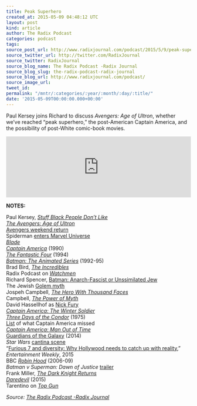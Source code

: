 ```yaml
---
title: Peak Superhero
created_at: 2015-05-09 04:48:12 UTC
layout: post
kind: article
author: The Radix Podcast
categories: podcast
tags: 
source_post_url: http://www.radixjournal.com/podcast/2015/5/9/peak-superhero
source_twitter_url: http://twitter.com/RadixJournal
source_twitter: RadixJournal
source_blog_name: The Radix Podcast -Radix Journal
source_blog_slug: the-radix-podcast-radix-journal
source_blog_url: http://www.radixjournal.com/podcast/
source_image_url: 
tweet_id: 
permalink: "/mntr/:categories/:year/:month/:day/:title/"
date: '2015-05-09T00:00:00.000+00:00'
---
```

<p>Paul Kersey joins Richard to discuss <em>Avengers: Age of Ultron</em>, whether we’ve reached “peak superhero,” the post-American Captain America, and the possibility of post-White comic-book movies. </p>



<iframe scrolling="no" src="https://w.soundcloud.com/player/?url=https%3A//api.soundcloud.com/tracks/204621391&amp;color=ff5500&amp;auto_play=false&amp;hide_related=false&amp;show_comments=true&amp;show_user=true&amp;show_reposts=false" width="100%" frameborder="no" height="166"></iframe><p><strong>NOTES:</strong>    </p><p>Paul Kersey, <em><a href="http://stuffblackpeopledontlike.blogspot.com">Stuff Black People Don’t Like</a></em> <br>
<em><a href="http://www.imdb.com/title/tt2395427/?ref_=nm_flmg_act_3">The Avengers: Age of Ultron</a></em> <br>
<a href="http://time.com/3844686/avengers-age-of-ultron-box-office-weekend/">Avengers weekend return</a> <br>
Spiderman <a href="http://variety.com/2015/film/news/spider-man-marvel-sony-movies-1201429508/">enters Marvel Universe</a> <br>
<em><a href="http://www.imdb.com/title/tt0120611/">Blade</a></em> <br>
<em><a href="https://www.youtube.com/watch?v=dnChulumfdk">Captain America</a></em> (1990) <br>
<em><a href="https://www.youtube.com/watch?v=r_X5C6e3ZeY">The Fantastic Four</a></em> (1994) <br>
<em><a href="http://www.imdb.com/title/tt0103359/?ref_=nv_sr_1">Batman: The Animated Series</a></em> (1992-95) <br>
Brad Bird, <em><a href="http://www.imdb.com/name/nm0083348/">The Incredibles</a></em> <br>
Radix Podcast on <em><a href="http://www.radixjournal.com/vanguard-radio/2014/2/17/the-last-superhero">Watchmen</a></em> <br>
Richard Spencer, <a href="http://www.radixjournal.com/altright-archive/altright-archive/main/blogs/zeitgeist/batman">Batman: Anarch-Fascist or Unssimilated Jew</a> <br>
The Jewish <a href="http://en.wikipedia.org/wiki/Golem">Golem myth</a> <br>
Jospeh Campbell, <em><a href="http://www.amazon.com/exec/obidos/ASIN/1577315936/washisummipub-20">The Hero With Thousand Faces</a></em> <br>
Campbell, <em><a href="http://www.amazon.com/exec/obidos/ASIN/0385418868/washisummipub-20">The Power of Myth</a></em> <br>
David Hassellhof as <a href="https://www.youtube.com/watch?v=QdAPc2PC0w0">Nick Fury</a> <br>
<em><a href="http://www.imdb.com/title/tt1843866/">Captain America: The Winter Soldier</a></em> <br>
<em><a href="http://www.imdb.com/title/tt0073802/">Three Days of the Condor</a></em> (1975) <br>
<a href="http://sploid.gizmodo.com/captain-americas-to-do-list-is-different-depending-on-1562463536">List</a> of what Captain America missed <br>
<em><a href="http://www.amazon.com/exec/obidos/ASIN/078515129X/washisummipub-20">Captain America: Man Out of Time</a></em> <br>
<a href="http://www.imdb.com/title/tt2015381/?ref_=nv_sr_1">Guardians of the Galaxy</a> (2014) <br>
<em>Star Wars</em> <a href="http://www.criticalcommons.org/Members/ccphanson/clips/the-cantina-scene-from-star-wars-episode-iv-a-new">cantina scene</a> <br>
“<a href="http://www.ew.com/article/2015/04/01/furious-7-and-diversity-why-hollywood-needs-catch-reality">Furious 7 and diversity: Why Hollywood needs to catch up with reality</a>,” <em>Entertainment Weekly</em>, 2015 <br>
BBC <em><a href="http://www.imdb.com/title/tt0787985/">Robin Hood</a></em> (2006-09) <br>
<em>Batman v Superman: Dawn of Justice</em> <a href="http://www.imdb.com/title/tt0787985/">trailer</a> <br>
Frank Miller, <em><a href="http://www.amazon.com/exec/obidos/ASIN/1563893428/washisummipub-20">The Dark Knight Returns</a></em> <br>
<em><a href="http://www.imdb.com/title/tt3322312/">Daredevil</a></em> (2015) <br>
Tarentino on <em><a href="https://www.youtube.com/watch?v=BNPVRh0ngUo">Top Gun</a></em>  </p><div class="">
    <i>Source: <a href="http://www.radixjournal.com/podcast/">The Radix Podcast -Radix Journal</a></i>
</div>
